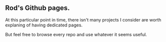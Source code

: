 ## Rod's Github pages.

At this particular point in time, there isn't many projects I consider are worth explaning of having dedicated pages.

But feel free to browse every repo and use whatever it seems useful.
